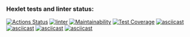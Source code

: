 ### Hexlet tests and linter status:
[![Actions Status](https://github.com/ShiY4/frontend-project-46/actions/workflows/hexlet-check.yml/badge.svg)](https://github.com/ShiY4/frontend-project-46/actions)
[![linter](https://github.com/ShiY4/frontend-project-46/actions/workflows/github-actions-demo.yml/badge.svg)](https://github.com/ShiY4/frontend-project-46/actions/workflows/github-actions-demo.yml)
[![Maintainability](https://api.codeclimate.com/v1/badges/2dac132f3526417f5f22/maintainability)](https://codeclimate.com/github/ShiY4/frontend-project-46/maintainability)
[![Test Coverage](https://api.codeclimate.com/v1/badges/2dac132f3526417f5f22/test_coverage)](https://codeclimate.com/github/ShiY4/frontend-project-46/test_coverage)
[![asciicast](https://asciinema.org/a/ct4WlwXSdtmErfTBIc5kjXTeV.svg)](https://asciinema.org/a/ct4WlwXSdtmErfTBIc5kjXTeV)
[![asciicast](https://asciinema.org/a/Y4LgF3KjktgN2v1eeaXQOYiBl.svg)](https://asciinema.org/a/Y4LgF3KjktgN2v1eeaXQOYiBl)
[![asciicast](https://asciinema.org/a/GoBcp2nzWocJCmpHuCXqxmZBj.svg)](https://asciinema.org/a/GoBcp2nzWocJCmpHuCXqxmZBj)
[![asciicast](https://asciinema.org/a/TcMcJ6Qy7A0R3iuieYmtwrkSd.svg)](https://asciinema.org/a/TcMcJ6Qy7A0R3iuieYmtwrkSd)
